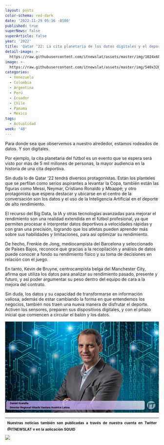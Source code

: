 ```yaml
---
layout: posts
color-schema: red-dark
date: '2022-11-29 05:16 -0500'
published: true
superNews: false
superArticle: false
year: '2022'
title: 'Qatar ‘22: La cita planetaria de los datos digitales y el deporte'
detail-image: >-
  https://raw.githubusercontent.com/itnewslat/assets/master/img/1024x680/Daniel-Scarafia-g.jpg
image: >-
  https://raw.githubusercontent.com/itnewslat/assets/master/img/540x320/Daniel-Scarafia-p.jpg
categories:
  - Venezuela
  - Colombia
  - Argentina
  - Perú
  - Ecuador
  - Chile
  - Panama
  - Mexico
tags:
  - Actualidad
week: '48'
---
```

Para donde sea que observemos a nuestro alrededor, estamos rodeados de datos. Y son digitales.

Por ejemplo, la cita planetaria del fútbol es un evento que se espera será visto por más de 5 mil millones de personas, la mayor audiencia en la historia de una cita deportiva.

Sin duda lo de Qatar ‘22 tendrá diversos protagonistas. Están los planteles que se perfilan como serios aspirantes a levantar la Copa, también están las figuras como Messi, Neymar, Cristiano Ronaldo y Mbappé; y otro protagonista que espera destacar y ubicarse en el centro de la conversación son los datos y el uso de la Inteligencia Artificial en el deporte de alto rendimiento.

El recurso del Big Data, la IA y otras tecnologías avanzadas para mejorar el rendimiento son una realidad extendida en el fútbol profesional, ya que permiten procesar e interpretar datos deportivos a velocidades rápidas y con gran una precisión, logrando que los atletas pueden aprender más sobre sus habilidades y limitaciones, para así optimizar su rendimiento.

De hecho, Frenkie de Jong, mediocampista del Barcelona y seleccionado de Países Bajos, reconoce que gracias a la recopilación y análisis de datos puede conocer a fondo su rendimiento físico y su toma de decisiones en relación con el juego. 

En tanto, Kevin de Bruyne, centrocampista belga del Manchester City, afirma que utiliza los datos para analizar su rendimiento pasado, presente y futuro, y así poder argumentar su peso dentro del equipo de cara a la mejora del contrato.

Sin duda, los datos y su capacidad de transformarse en información valiosa, además de estar cambiando la forma en que entendemos los negocios, también nos traen una nueva manera de disfrutar el deporte. 
Activen los sensores, preparen sus dispositivos digitales, y con el pitazo inicial que comiencen a circular el balón y los datos. 

![](https://raw.githubusercontent.com/itnewslat/assets/master/img/540x320/Daniel-Scarafia-p.jpg)

<table style="height: 42px;" width="569">
<tbody>
<tr>
<td style="text-align: justify;"><sub><strong>Nuestras noticias también son publicadas a través de nuestra cuenta en Twitter <a href="https://twitter.com/itnewslat?lang=es">@ITNEWSLAT</a> y en la aplicación <a href="https://squidapp.co/en/">SQUID</a></strong></sub></td>
</tr>
</tbody>
</table>

<img src="https://tracker.metricool.com/c3po.jpg?hash=56f88a41e39ab42c063cc51676587a04"/>